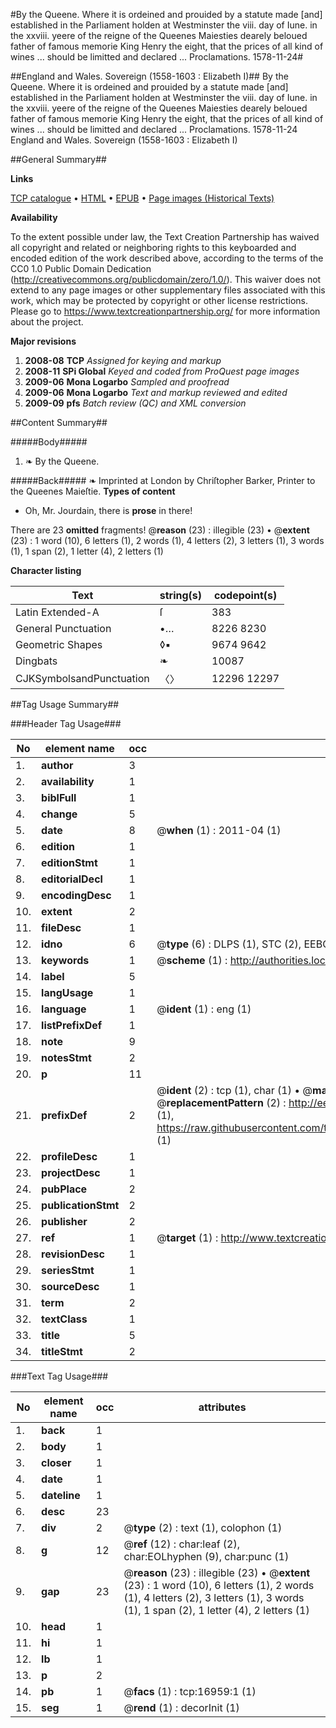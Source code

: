 #By the Queene. Where it is ordeined and prouided by a statute made [and] established in the Parliament holden at Westminster the viii. day of Iune. in the xxviii. yeere of the reigne of the Queenes Maiesties dearely beloued father of famous memorie King Henry the eight, that the prices of all kind of wines ... should be limitted and declared ... Proclamations. 1578-11-24#

##England and Wales. Sovereign (1558-1603 : Elizabeth I)##
By the Queene. Where it is ordeined and prouided by a statute made [and] established in the Parliament holden at Westminster the viii. day of Iune. in the xxviii. yeere of the reigne of the Queenes Maiesties dearely beloued father of famous memorie King Henry the eight, that the prices of all kind of wines ... should be limitted and declared ...
Proclamations. 1578-11-24
England and Wales. Sovereign (1558-1603 : Elizabeth I)

##General Summary##

**Links**

[TCP catalogue](http://www.ota.ox.ac.uk/tcp/)  • 
[HTML](http://tei.it.ox.ac.uk/tcp/Texts-HTML/free/A21/A21786.html)  • 
[EPUB](http://tei.it.ox.ac.uk/tcp/Texts-EPUB/free/A21/A21786.epub) • 
[Page images (Historical Texts)](https://historicaltexts.jisc.ac.uk/eebo-99851672e)

**Availability**

To the extent possible under law, the Text Creation Partnership has waived all copyright and related or neighboring rights to this keyboarded and encoded edition of the work described above, according to the terms of the CC0 1.0 Public Domain Dedication (http://creativecommons.org/publicdomain/zero/1.0/). This waiver does not extend to any page images or other supplementary files associated with this work, which may be protected by copyright or other license restrictions. Please go to https://www.textcreationpartnership.org/ for more information about the project.

**Major revisions**

1. __2008-08__ __TCP__ *Assigned for keying and markup*
1. __2008-11__ __SPi Global__ *Keyed and coded from ProQuest page images*
1. __2009-06__ __Mona Logarbo__ *Sampled and proofread*
1. __2009-06__ __Mona Logarbo__ *Text and markup reviewed and edited*
1. __2009-09__ __pfs__ *Batch review (QC) and XML conversion*

##Content Summary##

#####Body#####

1. ❧ By the Queene.

#####Back#####
❧ Imprinted at London by Chriſtopher Barker, Printer to the Queenes Maieſtie.
**Types of content**

  * Oh, Mr. Jourdain, there is **prose** in there!

There are 23 **omitted** fragments! 
 @__reason__ (23) : illegible (23)  •  @__extent__ (23) : 1 word (10), 6 letters (1), 2 words (1), 4 letters (2), 3 letters (1), 3 words (1), 1 span (2), 1 letter (4), 2 letters (1)

**Character listing**


|Text|string(s)|codepoint(s)|
|---|---|---|
|Latin Extended-A|ſ|383|
|General Punctuation|•…|8226 8230|
|Geometric Shapes|◊▪|9674 9642|
|Dingbats|❧|10087|
|CJKSymbolsandPunctuation|〈〉|12296 12297|

##Tag Usage Summary##

###Header Tag Usage###

|No|element name|occ|attributes|
|---|---|---|---|
|1.|__author__|3||
|2.|__availability__|1||
|3.|__biblFull__|1||
|4.|__change__|5||
|5.|__date__|8| @__when__ (1) : 2011-04 (1)|
|6.|__edition__|1||
|7.|__editionStmt__|1||
|8.|__editorialDecl__|1||
|9.|__encodingDesc__|1||
|10.|__extent__|2||
|11.|__fileDesc__|1||
|12.|__idno__|6| @__type__ (6) : DLPS (1), STC (2), EEBO-CITATION (1), PROQUEST (1), VID (1)|
|13.|__keywords__|1| @__scheme__ (1) : http://authorities.loc.gov/ (1)|
|14.|__label__|5||
|15.|__langUsage__|1||
|16.|__language__|1| @__ident__ (1) : eng (1)|
|17.|__listPrefixDef__|1||
|18.|__note__|9||
|19.|__notesStmt__|2||
|20.|__p__|11||
|21.|__prefixDef__|2| @__ident__ (2) : tcp (1), char (1)  •  @__matchPattern__ (2) : ([0-9\-]+):([0-9IVX]+) (1), (.+) (1)  •  @__replacementPattern__ (2) : http://eebo.chadwyck.com/downloadtiff?vid=$1&page=$2 (1), https://raw.githubusercontent.com/textcreationpartnership/Texts/master/tcpchars.xml#$1 (1)|
|22.|__profileDesc__|1||
|23.|__projectDesc__|1||
|24.|__pubPlace__|2||
|25.|__publicationStmt__|2||
|26.|__publisher__|2||
|27.|__ref__|1| @__target__ (1) : http://www.textcreationpartnership.org/docs/. (1)|
|28.|__revisionDesc__|1||
|29.|__seriesStmt__|1||
|30.|__sourceDesc__|1||
|31.|__term__|2||
|32.|__textClass__|1||
|33.|__title__|5||
|34.|__titleStmt__|2||


###Text Tag Usage###

|No|element name|occ|attributes|
|---|---|---|---|
|1.|__back__|1||
|2.|__body__|1||
|3.|__closer__|1||
|4.|__date__|1||
|5.|__dateline__|1||
|6.|__desc__|23||
|7.|__div__|2| @__type__ (2) : text (1), colophon (1)|
|8.|__g__|12| @__ref__ (12) : char:leaf (2), char:EOLhyphen (9), char:punc (1)|
|9.|__gap__|23| @__reason__ (23) : illegible (23)  •  @__extent__ (23) : 1 word (10), 6 letters (1), 2 words (1), 4 letters (2), 3 letters (1), 3 words (1), 1 span (2), 1 letter (4), 2 letters (1)|
|10.|__head__|1||
|11.|__hi__|1||
|12.|__lb__|1||
|13.|__p__|2||
|14.|__pb__|1| @__facs__ (1) : tcp:16959:1 (1)|
|15.|__seg__|1| @__rend__ (1) : decorInit (1)|
